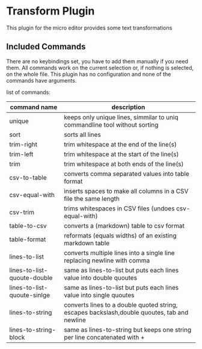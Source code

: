 # Transform Plugin

This plugin for the micro editor provides some text transformations

## Included Commands
There are no keybindings set, you have to add them manually if you need them.
All commands work on the current selection or, if nothing is selected, on the whole file.
This plugin has no configuration and none of the commands have arguments.

list of commands:

| command name                | description                                                                                 |
| --------------------------- | ------------------------------------------------------------------------------------------- |
| unique                      | keeps only unique lines, simmilar to uniq commandline tool without sorting                  |
| sort                        | sorts all lines                                                                             |
| trim-right                  | trim whitespace at the end of the line(s)                                                   |
| trim-left                   | trim whitespace at the start of the line(s)                                                 |
| trim                        | trim whitespace at both ends of the line(s)                                                 |
| csv-to-table                | converts comma separated values into table format                                           |
| csv-equal-with              | inserts spaces to make all columns in a CSV file the same length                            |
| csv-trim                    | trims whitespaces in CSV files (undoes csv-equal-with)                                      |
| table-to-csv                | converts a (markdown) table to csv format                                                   |
| table-format                | reformats (equals widths) of an existing markdown table                                     |
| lines-to-list               | converts multiple lines into a single line replacing newline with comma                     |
| lines-to-list-quoute-double | same as lines-to-list but puts each lines value into double quoutes                         |
| lines-to-list-quoute-sinlge | same as lines-to-list but puts each lines value into single quoutes                         |
| lines-to-string             | converts lines to a double quoted string, escapes backslash,double quoutes, tab and newline |
| lines-to-string-block       | same as lines-to-string but keeps one string per line concatenated with +                   |
